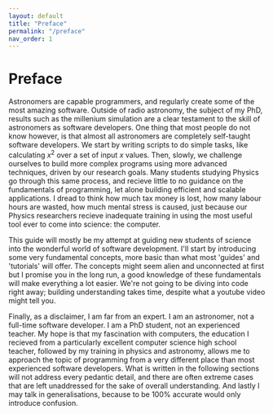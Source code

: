 ```yaml
---
layout: default
title: "Preface"
permalink: "/preface"
nav_order: 1
---
```


# Preface
Astronomers are capable programmers, and regularly create some of the most amazing software. Outside of radio astronomy, the subject of my PhD, results such as the millenium simulation are a clear testament to the skill of astronomers as software developers. One thing that most people do not know however, is that almost all astronomers are completely self-taught software developers. We start by writing scripts to do simple tasks, like calculating $x^2$ over a set of input $x$ values. Then, slowly, we challenge ourselves to build more complex programs using more advanced techniques, driven by our research goals. Many students studying Physics go through this same process, and recieve little to no guidance on the fundamentals of programming, let alone building efficient and scalable applications. I dread to think how much tax money is lost, how many labour hours are wasted, how much mental stress is caused, just because our Physics researchers recieve inadequate training in using the most useful tool ever to come into science: the computer.

This guide will mostly be my attempt at guiding new students of science into the wonderful world of software development. I'll start by introducing some very fundamental concepts, more basic than what most 'guides' and 'tutorials' will offer. The concepts might seem alien and unconnected at first but I promise you in the long run, a good knowledge of these fundamentals will make everything a lot easier. We're not going to be diving into code right away; building understanding takes time, despite what a youtube video might tell you.

Finally, as a disclaimer, I am far from an expert. I am an astronomer, not a full-time software developer. I am a PhD student, not an experienced teacher. My hope is that my fascination with computers, the education I recieved from a particularly excellent computer science high school teacher, followed by my training in physics and astronomy, allows me to approach the topic of programming from a very different place than most experienced software developers. What is written in the following sections will not address every pedantic detail, and there are often extreme cases that are left unaddressed for the sake of overall understanding. And lastly I may talk in generalisations, because to be 100% accurate would only introduce confusion.